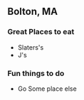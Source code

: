 ## Bolton, MA

### Great Places to eat
- Slaters's
- J's

### Fun things to do

- Go Some place else

